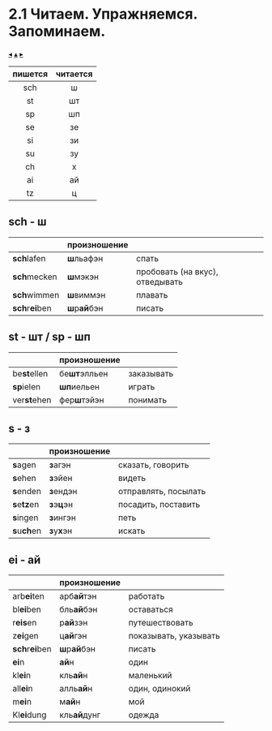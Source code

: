 # 2.1 Читаем. Упражняемся. Запоминаем.

[&#9666;](./02.0_lesen_lernen_konjugieren.md) [&#9652;](../../index.md) [&#9656;](./02.x_zusammenfassung.md)

| пишется | читается |
|:-:|:-:|
| sch | ш |
| st | шт |
| sp | шп |
| se | зе |
| si | зи |
| su | зу |
| ch | х  |
| ai | ай |
| tz | ц  |

## sch - ш

| | произношение | |
|-|--------------|-|
| **sch**lafen	    | **ш**льафэн  | спать
| **sch**mecken     | **ш**мэкэн  | пробовать (на вкус), отведывать
| **sch**wimmen     | **ш**виммэн | плавать
| **sch**r**ei**ben | **ш**р**ай**бэн | писать

## st - шт / sp - шп

| | произношение | |
|-|--------------|-|
| be**st**ellen | бе**шт**элльен | заказывать |
| **sp**ielen   | **шп**иельен   | играть |
| ver**st**ehen | фер**ш**тэйэн  | понимать |


## s - з

| | произношение | |
|-|--------------|-|
| **s**agen	 | **з**агэн  | сказать, говорить
| **s**ehen  | **з**эйен  | видеть 
| **s**enden | **з**ендэн | отправлять, посылать
| **s**e**tz**en | **з**э**ц**эн  | посадить, поставить
| **s**ingen | **з**ингэн | петь
| **s**u**ch**en | **з**у**х**эн  | искать

## ei - ай

| | произношение | |
|-|--------------|-|
| arb**ei**ten       | арб**ай**тэн    | работать
| bl**ei**ben	     | бль**ай**бэн    | оставаться
| r**eis**en         | р**ай**зэн      | путешествовать
| z**ei**gen	     | ц**ай**гэн      | показывать, указывать
| **sch**r**ei**ben  | **ш**р**ай**бэн | писать
| **ei**n            | **ай**н         | один
| kl**ei**n          | кль**ай**н      | маленький
| all**ei**n         | алль**ай**н     | один, одинокий
| m**ei**n           | м**ай**н        | мой
| Kl**ei**dung       | кль**ай**дунг   | одежда
